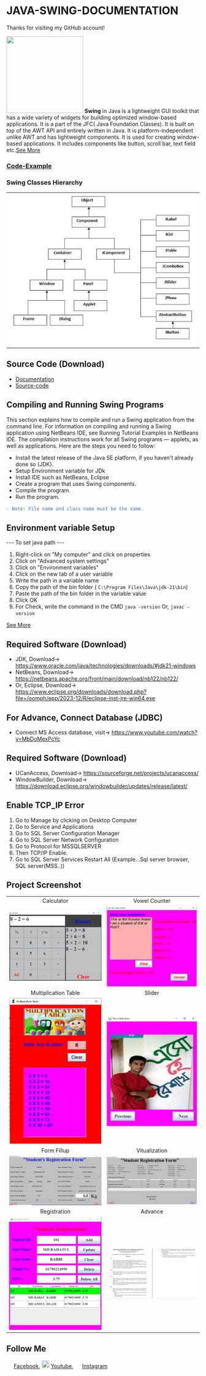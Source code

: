 # JAVA-SWING-DOCUMENTATION

Thanks for visiting my GitHub account!

<img src ="https://www.marksmantech.com/images/technology/javaswing.png" height = "200px" width = "200px"/> **Swing** in Java is a lightweight GUI toolkit that has a wide variety of widgets for building optimized window-based applications. It is a part of the JFC( Java Foundation Classes). It is built on top of the AWT API and entirely written in Java. It is platform-independent unlike AWT and has lightweight components. It is used for creating window-based applications. It includes components like button, scroll bar, text field etc.[See More](https://www.javatpoint.com/java-swing)

### [Code-Example](https://github.com/learnwithfair/java-swing)

### Swing Classes Hierarchy

|                                                                                               |
| :-------------------------------------------------------------------------------------------: |
| ![Hierarchy](https://github.com/learnwithfair/java-swing/blob/main/images/swinghierarchy.jpg) |

## Source Code (Download)

- [Documentation](https://mega.nz/folder/RGFiUApD#PoKIVCwF8IkQhE2PHw1XxQ)
- [Source-code](https://mega.nz/folder/8KsSgRAD#Jp8oa1AgWxOyC4UPfsiPDg)

## Compiling and Running Swing Programs

This section explains how to compile and run a Swing application from the command line. For information on compiling and running a Swing application using NetBeans IDE, see Running Tutorial Examples in NetBeans IDE. The compilation instructions work for all Swing programs — applets, as well as applications. Here are the steps you need to follow:

- Install the latest release of the Java SE platform, if you haven't already done so (JDK).
- Setup Environment variable for JDk
- Install IDE such as NetBeans, Eclipse
- Create a program that uses Swing components.
- Compile the program.
- Run the program.

```diff
- Note: File name and class name must be the same.

```

## Environment variable Setup

--- To set java path ---

1. Right-click on "My computer" and click on properties
2. Click on "Advanced system settings"
3. Click on "Environment variables"
4. Click on the new tab of a user variable
5. Write the path in a variable name
6. Copy the path of the bin folder ( `C:\Program Files\Java\jdk-21\bin`)
7. Paste the path of the bin folder in the variable value
8. Click OK
9. For Check, write the command in the CMD `java -version` Or, `javac -version`

[See More](https://stackoverflow.com/questions/1672281/how-to-set-the-environment-variables-for-java-in-windows)

## Required Software (Download)

- JDK, Download-> https://www.oracle.com/java/technologies/downloads/#jdk21-windows
- NetBeans, Download-> https://netbeans.apache.org/front/main/download/nb122/nb122/
- Or, Eclipse, Download-> https://www.eclipse.org/downloads/download.php?file=/oomph/epp/2023-12/R/eclipse-inst-jre-win64.exe

## For Advance, Connect Database (JDBC)

- Connect MS Access database, visit-> https://www.youtube.com/watch?v=MbDoMexPcYc

## Required Software (Download)

- UCanAccess, Download-> https://sourceforge.net/projects/ucanaccess/
- WindowBuilder, Download-> https://download.eclipse.org/windowbuilder/updates/release/latest/

## Enable TCP_IP Error

1. Go to Manage by clicking on Desktop Computer
2. Go to Service and Applications
3. Go to SQL Server Configuration Manager
4. Go to SQL Server Network Configuration
5. Go to Protocol for MSSQLSERVER
6. Then TCP/IP Enable.
7. Go to SQL Server Services Restart All (Example...Sql server browser, SQL server(MSS..))

## Project Screenshot

|                                                                                                          |                                                                                                           |
| :------------------------------------------------------------------------------------------------------: | :-------------------------------------------------------------------------------------------------------: |
|                                                Calculator                                                |                                               Vowel Counter                                               |
|        ![Calculator](https://github.com/learnwithfair/java-swing/blob/main/images/calculator.png)        |   ![Vowel-Counter](https://github.com/learnwithfair/java-swing/blob/main/images/Vowel%20Counter-1.png)    |
|                                           Multiplication Table                                           |                                                  Slider                                                   |
| ![multiplication](https://github.com/learnwithfair/java-swing/blob/main/images/Multiplication-table.png) |          ![Slider](https://github.com/learnwithfair/java-swing/blob/main/images/Slide-show.png)           |
|                                               Form Fillup                                                |                                               Vitualization                                               |
|      ![Form-Fillup](https://github.com/learnwithfair/java-swing/blob/main/images/Form-fill-up.png)       | ![Vitualization](https://github.com/learnwithfair/java-swing/blob/main/images/Form-Fill-up%20details.png) |
|                                               Registration                                               |                                                  Advance                                                  |
|      ![Registration](https://github.com/learnwithfair/java-swing/blob/main/images/registration.png)      |           ![advance](https://github.com/learnwithfair/java-swing/blob/main/images/advance.png)            |

## Follow Me

<img src ="https://www.edigitalagency.com.au/wp-content/uploads/Facebook-logo-blue-circle-large-transparent-png.png" height="15px" width="15px"/> [Facebook](http://facebook.com/learnwithfair), <img src ="https://image.similarpng.com/very-thumbnail/2021/10/Youtube-icon-design-on-transparent-background-PNG.png" height="20px" width="20px"/> [Youtube](http://youtube.com/@learnwithfair), <img src ="https://i.pinimg.com/originals/fa/ea/02/faea02f412415becfb4939d2b6431c28.jpg" height="15px" width="15px"/> [Instagram](http://instagram.com/learnwithfair)
